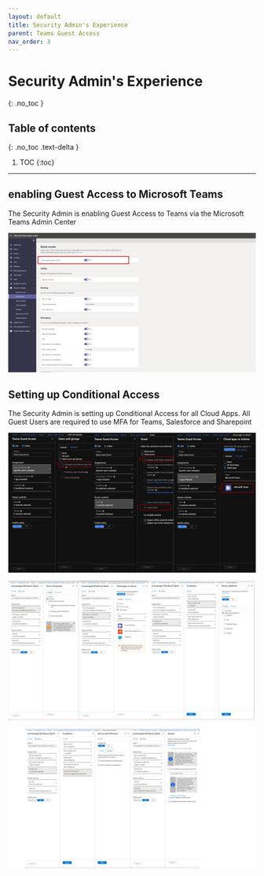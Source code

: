 ```yaml
---
layout: default
title: Security Admin's Experience
parent: Teams Guest Access
nav_order: 3
---
```


# Security Admin's Experience
{: .no_toc }

## Table of contents
{: .no_toc .text-delta }

1. TOC
{:toc}

---

## enabling Guest Access to Microsoft Teams
The Security Admin is enabling Guest Access to Teams via the Microsoft Teams Admin Center

![](/assets/images/scenario05/Scenario05_85.PNG "Teams Admin Center")

## Setting up Conditional Access
The Security Admin is setting up Conditional Access for all Cloud Apps.
All Guest Users are required to use MFA for Teams, Salesforce and Sharepoint

![](/assets/images/scenario05/Scenario05_86.PNG "CA1")

![](/assets/images/scenario05/Scenario05_87.PNG "CA2")

![](/assets/images/scenario05/Scenario05_88.PNG "CA1")